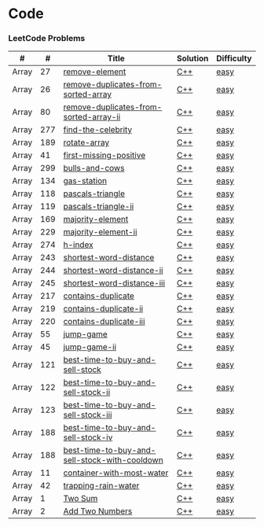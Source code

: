 Code
========

### LeetCode Problems

|#         | # | Title | Solution | Difficulty |
|----------|---| ----- | -------- | ---------- |
|Array     |27|[remove-element](https://leetcode.com/problems/remove-element/)|[C++](array/remove_element.cpp) |[easy](./array/remove_element_README.md)|
|Array     |26|[remove-duplicates-from-sorted-array](https://leetcode.com/problems/remove-duplicates-from-sorted-array/)|[C++](array/Remove%20Duplicates%20from%20Sorted%20Array.cpp) |[easy](./array/remove_element_README.md)|
|Array     |80|[remove-duplicates-from-sorted-array-ii](https://leetcode.com/problems/remove-duplicates-from-sorted-array-ii/)|[C++](array/Remove_element_II.cpp) |[easy](./array/remove_element_README.md)|
|Array     |277|[find-the-celebrity](https://leetcode.com/problems/find-the-celebrity/)|[C++](array/Find_the_celebrity.cpp) |[easy](./array/remove_element_README.md)|
|Array     |189|[rotate-array](https://leetcode.com/problems/rotate-array/)|[C++](array/Rotate%20Array.cpp) |[easy](./array/remove_element_README.md)|
|Array     |41|[first-missing-positive](https://leetcode.com/problems/first-missing-positive/)|[C++](array/First-Missing-Positive.cpp) |[easy](./array/remove_element_README.md)|
|Array     |299|[bulls-and-cows](https://leetcode.com/problems/bulls-and-cows/)|[C++](array/Bulls-And-Cows.cpp) |[easy](./array/remove_element_README.md)|
|Array     |134|[gas-station](https://leetcode.com/problems/gas-station/)|[C++](greedy/Gas%20Station.cpp) |[easy](./array/remove_element_README.md)|
|Array     |118|[pascals-triangle](https://leetcode.com/problems/pascals-triangle/)|[C++](array/Pascal's%20Triangle.cpp) |[easy](./array/remove_element_README.md)|
|Array     |119|[pascals-triangle-ii](https://leetcode.com/problems/pascals-triangle-ii/)|[C++](array/Pascal's%20Triangle%20II.cpp) |[easy](./array/remove_element_README.md)|
|Array     |169|[majority-element](https://leetcode.com/problems/majority-element/)|[C++](array/Majority-Element.cpp) |[easy](./array/remove_element_README.md)|
|Array     |229|[majority-element-ii](https://leetcode.com/problems/majority-element-ii/)|[C++](array/Majority-Element-ii.cpp) |[easy](./array/remove_element_README.md)|
|Array     |274|[h-index](https://leetcode.com/problems/h-index/)|[C++](sort/H-Index.cpp) |[easy](./array/remove_element_README.md)|
|Array     |243|[shortest-word-distance](https://leetcode.com/problems/shortest-word-distance/)|[C++](./array/Shortest-Word-Distance.cpp) |[easy](./array/remove_element_README.md)|
|Array     |244|[shortest-word-distance-ii](https://leetcode.com/problems/shortest-word-distance-ii/)|[C++](./array/Shortest-Word-Distance-ii.cpp) |[easy](./array/remove_element_README.md)|
|Array     |245|[shortest-word-distance-iii](https://leetcode.com/problems/shortest-word-distance-iii/)|[C++](./array/Shortest-Word-Distance-iii.cpp) |[easy](./array/remove_element_README.md)|
|Array     |217|[contains-duplicate](https://leetcode.com/problems/contains-duplicate/)|[C++](./array/Contains-Duplicate.cpp) |[easy](./array/remove_element_README.md)|
|Array     |219|[contains-duplicate-ii](https://leetcode.com/problems/contains-duplicate-ii/)|[C++](./array/Contains-Duplicate-ii.cpp) |[easy](./array/remove_element_README.md)|
|Array     |220|[contains-duplicate-iii](https://leetcode.com/problems/contains-duplicate-iii/)|[C++](./array/Contains-Duplicate-iii.cpp) |[easy](./array/remove_element_README.md)|
|Array     |55|[jump-game](https://leetcode.com/problems/jump-game/)|[C++](./greedy/Jump%20Game.cpp) |[easy](./array/remove_element_README.md)|
|Array     |45|[jump-game-ii](https://leetcode.com/problems/jump-game-ii/)|[C++](./greedy/Jump%20Game%20II.cpp) |[easy](./array/remove_element_README.md)|
|Array     |121|[best-time-to-buy-and-sell-stock](https://leetcode.com/problems/best-time-to-buy-and-sell-stock/)|[C++](dp/Best%20Time%20to%20Buy%20and%20Sell%20Stock.cpp) |[easy](./array/remove_element_README.md)|
|Array     |122|[best-time-to-buy-and-sell-stock-ii](https://leetcode.com/problems/best-time-to-buy-and-sell-stock-ii/)|[C++](greedy/Best%20Time%20to%20Buy%20and%20Sell%20Stock%20II.cpp) |[easy](./array/remove_element_README.md)|
|Array     |123|[best-time-to-buy-and-sell-stock-iii](https://leetcode.com/problems/best-time-to-buy-and-sell-stock-iii/)|[C++](dp/Best-Time-To-Buy-And-Sell-Stock-iii.cpp) |[easy](./array/remove_element_README.md)|
|Array     |188|[best-time-to-buy-and-sell-stock-iv](https://leetcode.com/problems/best-time-to-buy-and-sell-stock-iv/)|[C++](dp/Best-Time-To-Buy-And-Sell-Stock-iv.cpp) |[easy](./array/remove_element_README.md)|
|Array     |188|[best-time-to-buy-and-sell-stock-with-cooldown](https://leetcode.com/problems/best-time-to-buy-and-sell-stock-with-cooldown/)|[C++](dp/Best-Time-To-Buy-And-Sell-Stock-With-Cooldown.cpp) |[easy](./array/remove_element_README.md)|
|Array     |11|[container-with-most-water](https://leetcode.com/problems/container-with-most-water/)|[C++](two%20pointers/Container%20With%20Most%20Water.cpp) |[easy](./array/remove_element_README.md)|
|Array     |42|[trapping-rain-water](https://leetcode.com/problems/trapping-rain-water/)|[C++](two%20pointers/Trapping%20Rain%20Water.cpp) |[easy](./array/remove_element_README.md)|
|Array     |1|[Two Sum](https://leetcode.com/problems/two-sum/)|[C++](./hash%20table/Two%20Sum.cpp) |[easy](./hash%20table/1_two_sum_README.md)|
|Array     |2|[Add Two Numbers](https://leetcode.com/problems/add-two-numbers/)|[C++](./linked%20list/Add%20Two%20Numbers.cpp) |[easy](./hash%20table/1_two_sum_README.md)|
